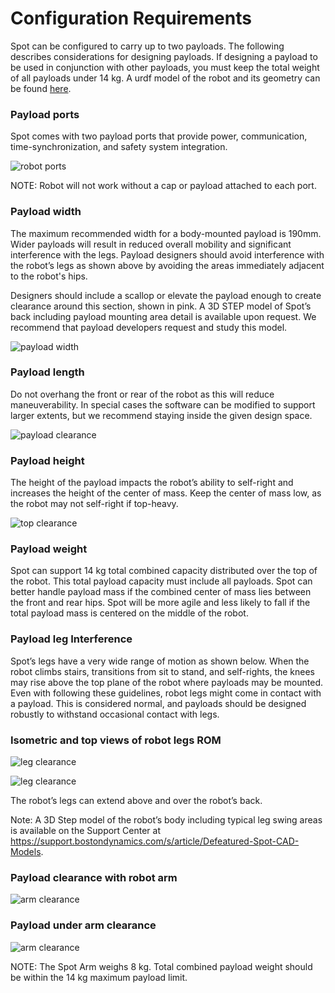 <!--
Copyright (c) 2023 Boston Dynamics, Inc.  All rights reserved.

Downloading, reproducing, distributing or otherwise using the SDK Software
is subject to the terms and conditions of the Boston Dynamics Software
Development Kit License (20191101-BDSDK-SL).
-->

# Configuration Requirements

Spot can be configured to carry up to two payloads. The following describes considerations for designing payloads. If designing a payload to be used in conjunction with other payloads, you must keep the total weight of all payloads under 14 kg. A urdf model of the robot and its geometry can be found [here](../../files/spot_base_urdf.zip).

### Payload ports

Spot comes with two payload ports that provide power, communication, time-synchronization, and safety system integration.

![robot ports][config-image1]

NOTE: Robot will not work without a cap or payload attached to each port.

### Payload width

The maximum recommended width for a body-mounted payload is 190mm. Wider payloads will result in reduced overall mobility and significant interference with the legs. Payload designers should avoid interference with the robot’s legs as shown above by avoiding the areas immediately adjacent to the robot's hips.

Designers should include a scallop or elevate the payload enough to create clearance around this section, shown in pink. A 3D STEP model of Spot’s back including payload mounting area detail is available upon request. We recommend that payload developers request and study this model.

![payload width][config-image2]

### Payload length

Do not overhang the front or rear of the robot as this will reduce maneuverability. In special cases the software can be modified to support larger extents, but we recommend staying inside the given design space.

![payload clearance][config-image3]

### Payload height

The height of the payload impacts the robot’s ability to self-right and increases the height of the center of mass. Keep the center of mass low, as the robot may not self-right if top-heavy.

![top clearance][config-image4]

### Payload weight

Spot can support 14 kg total combined capacity distributed over the top of the robot. This total payload capacity must include all payloads. Spot can better handle payload mass if the combined center of mass lies between the front and rear hips. Spot will be more agile and less likely to fall if the total payload mass is centered on the middle of the robot.

### Payload leg Interference

Spot’s legs have a very wide range of motion as shown below. When the robot climbs stairs, transitions from sit to stand, and self-rights, the knees may rise above the top plane of the robot where payloads may be mounted. Even with following these guidelines, robot legs might come in contact with a payload. This is considered normal, and payloads should be designed robustly to withstand occasional contact with legs.

### Isometric and top views of robot legs ROM

![leg clearance][config-image5]

![leg clearance][config-image6]

The robot’s legs can extend above and over the robot’s back.

Note: A 3D Step model of the robot’s body including typical leg swing areas is available on the Support Center at https://support.bostondynamics.com/s/article/Defeatured-Spot-CAD-Models.

### Payload clearance with robot arm

![arm clearance][config-image7]

### Payload under arm clearance

![arm clearance][config-image8]

NOTE: The Spot Arm weighs 8 kg. Total combined payload weight should be within the 14 kg maximum payload limit.

<!--- image and page reference link definitions --->

[config-image1]: images/payload1.png
[config-image2]: images/payload2.png
[config-image3]: images/payload3.png
[config-image4]: images/payload4.png
[config-image5]: images/config-image5.png
[config-image6]: images/config-image6.png
[config-image7]: images/payload7.png
[config-image8]: images/payload8.png
[elec-image1]: images/elec-image1.png
[elec-image2]: images/elec-image2.png
[elec-image3]: images/elec-image3.png
[guidelines-image1]: images/elec-image3.png
[mech-image1]: images/mech-image1.png
[mech-image2]: images/mech-image2.png
[mech-image3]: images/mech-image3.png
[mech-image4]: images/mech-image4.png
[rails-image1]: images/rails-image1.png
[rails-image2]: images/rails-image2.png
[rails-image3]: images/rails-image3.png
[payload-top]: Readme.md
[configuration]: payload_configuration_requirements.md#1
[mechanical]: mechanical_interfaces.md
[mounting-rails]: robot_mounting_rails.md
[robust-payload]: guidelines_for_robust_payload_design.md
[electrical]: robot_electrical_interface.md
[payload-software]: configuring_payload_software.md
